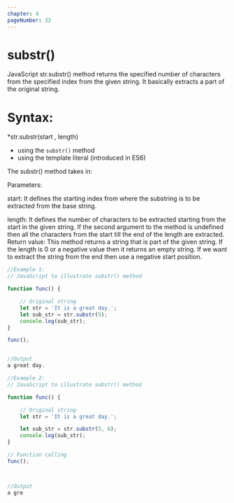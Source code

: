 ```yaml
---
chapter: 4
pageNumber: 32
---
```

# substr()

JavaScript str.substr() method returns the specified number of characters from the specified index from the given string. It basically extracts a part of the original string.

# Syntax:

*str.substr(start , length)

* using the `substr()` method
* using the template literal (introduced in ES6)

The substr() method takes in:

Parameters:

start: It defines the starting index from where the substring is to be extracted from the base string.

length: It defines the number of characters to be extracted starting from the start in the given string. If the second argument to the method is undefined then all the characters from the start till the end of the length are extracted.
Return value: This method returns a string that is part of the given string. If the length is 0 or a negative value then it returns an empty string. If we want to extract the string from the end then use a negative start position.

```javascript
//Example 1:
// JavaScript to illustrate substr() method

function func() {

	// Original string
	let str = 'It is a great day.';
	let sub_str = str.substr(5);
	console.log(sub_str);
}

func();


//Output
a great day.

//Example 2: 
// JavaScript to illustrate substr() method

function func() {

	// Original string
	let str = 'It is a great day.';

	let sub_str = str.substr(5, 6);
	console.log(sub_str);
}

// Function calling
func();



//Output
a gre
